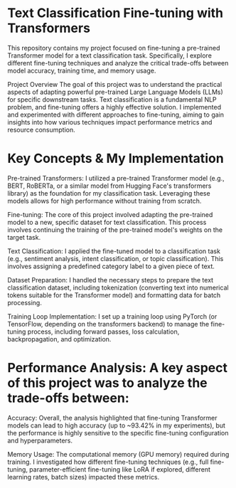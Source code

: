 # Text Classification Fine-tuning with Transformers
This repository contains my project focused on fine-tuning a pre-trained Transformer model for a text classification task. Specifically, I explore different fine-tuning techniques and analyze the critical trade-offs between model accuracy, training time, and memory usage.

Project Overview
The goal of this project was to understand the practical aspects of adapting powerful pre-trained Large Language Models (LLMs) for specific downstream tasks. Text classification is a fundamental NLP problem, and fine-tuning offers a highly effective solution. I implemented and experimented with different approaches to fine-tuning, aiming to gain insights into how various techniques impact performance metrics and resource consumption.

# Key Concepts & My Implementation
Pre-trained Transformers: I utilized a pre-trained Transformer model (e.g., BERT, RoBERTa, or a similar model from Hugging Face's transformers library) as the foundation for my classification task. Leveraging these models allows for high performance without training from scratch.

Fine-tuning: The core of this project involved adapting the pre-trained model to a new, specific dataset for text classification. This process involves continuing the training of the pre-trained model's weights on the target task.

Text Classification: I applied the fine-tuned model to a classification task (e.g., sentiment analysis, intent classification, or topic classification). This involves assigning a predefined category label to a given piece of text.

Dataset Preparation: I handled the necessary steps to prepare the text classification dataset, including tokenization (converting text into numerical tokens suitable for the Transformer model) and formatting data for batch processing.

Training Loop Implementation: I set up a training loop using PyTorch (or TensorFlow, depending on the transformers backend) to manage the fine-tuning process, including forward passes, loss calculation, backpropagation, and optimization.

# Performance Analysis: A key aspect of this project was to analyze the trade-offs between:

Accuracy: Overall, the analysis highlighted that fine-tuning Transformer models can lead to high accuracy (up to ~93.42% in my experiments), but the performance is highly sensitive to the specific fine-tuning configuration and hyperparameters.

Memory Usage: The computational memory (GPU memory) required during training.
I investigated how different fine-tuning techniques (e.g., full fine-tuning, parameter-efficient fine-tuning like LoRA if explored, different learning rates, batch sizes) impacted these metrics.
